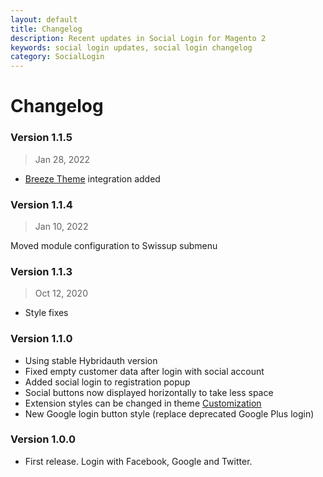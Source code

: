 ```yaml
---
layout: default
title: Changelog
description: Recent updates in Social Login for Magento 2
keywords: social login updates, social login changelog
category: SocialLogin
---
```


# Changelog

### Version 1.1.5

> Jan 28, 2022

 -  [Breeze Theme](https://breezefront.com) integration added

### Version 1.1.4

> Jan 10, 2022

Moved module configuration to Swissup submenu

### Version 1.1.3

> Oct 12, 2020

 -  Style fixes

### Version 1.1.0

 -  Using stable Hybridauth version
 -  Fixed empty customer data after login with social account
 -  Added social login to registration popup
 -  Social buttons now displayed horizontally to take less space
 -  Extension styles can be changed in theme [Customization](../customization/)
 -  New Google login button style (replace deprecated Google Plus login)

### Version 1.0.0

 -  First release. Login with Facebook, Google and Twitter.
